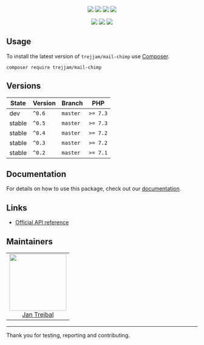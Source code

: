 <p align=center>  <a href="https://github.com/trejjam/mailchimp/actions"><img src="https://badgen.net/github/checks/trejjam/mailchimp/master?cache=300"></a>  <a href="https://coveralls.io/r/trejjam/mailchimp"><img src="https://badgen.net/coveralls/c/github/trejjam/mailchimp?cache=300"></a>  <a href="https://packagist.org/packages/trejjam/mail-chimp"><img src="https://badgen.net/packagist/dm/trejjam/mail-chimp"></a>  <a href="https://packagist.org/packages/trejjam/mail-chimp"><img src="https://badgen.net/packagist/v/trejjam/mail-chimp"></a></p><p align=center>  <a href="https://packagist.org/packages/trejjam/mail-chimp"><img src="https://badgen.net/packagist/php/trejjam/mail-chimp"></a>  <a href="https://github.com/trejjam/mailchimp"><img src="https://badgen.net/github/license/trejjam/mailchimp"></a>  <a href="https://contributte.org/partners.html"><img src="https://badgen.net/badge/sponsor/donations/F96854"></a></p>## UsageTo install the latest version of `trejjam/mail-chimp` use [Composer](https://getcomposer.com).```composer require trejjam/mail-chimp```## Versions| State       | Version | Branch   | PHP      ||-------------|---------|----------|----------|| dev         | `^0.6`  | `master` | `>= 7.3` || stable      | `^0.5`  | `master` | `>= 7.3` || stable      | `^0.4`  | `master` | `>= 7.2` || stable      | `^0.3`  | `master` | `>= 7.2` || stable      | `^0.2`  | `master` | `>= 7.1` |## DocumentationFor details on how to use this package, check out our [documentation](.docs).## Links- [Official API reference](http://developer.mailchimp.com/documentation/mailchimp/reference/overview)## Maintainers<table>  <tbody>    <tr>      <td align="center">        <a href="https://github.com/trejjam">            <img width="150" height="150" src="https://avatars2.githubusercontent.com/u/3594540?s=150&v=4">        </a>        </br>        <a href="https://github.com/trejjam">Jan Trejbal</a>      </td>    </tr>  </body></table>-----Thank you for testing, reporting and contributing.